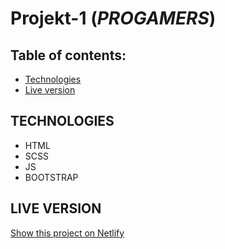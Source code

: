 # Projekt-1 (*PROGAMERS*)


## Table of contents:
- [Technologies](#Technologies)
- [Live version](#Live)

## TECHNOLOGIES

* HTML
* SCSS
* JS
* BOOTSTRAP

## LIVE VERSION

[Show this project on Netlify](https://loving-keller-0a8d53.netlify.app)
